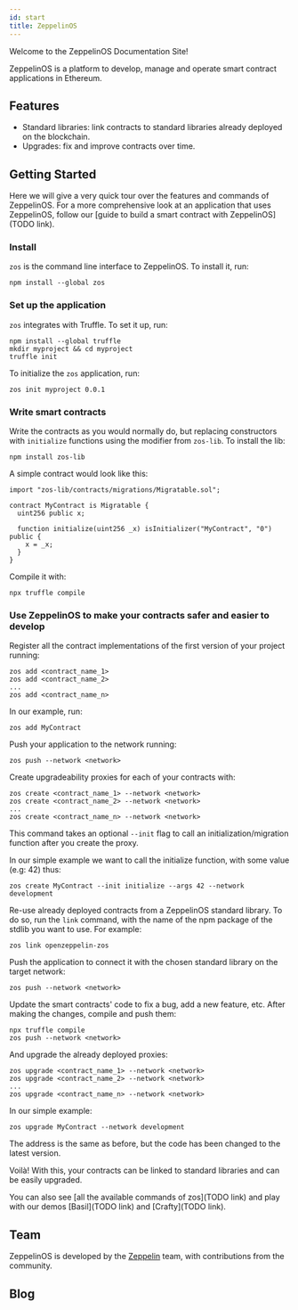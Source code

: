 ```yaml
---
id: start
title: ZeppelinOS
---
```


Welcome to the ZeppelinOS Documentation Site!

ZeppelinOS is a platform to develop, manage and operate smart contract
applications in Ethereum.

## Features

* Standard libraries: link contracts to standard libraries already deployed on the blockchain.
* Upgrades: fix and improve contracts over time.

## Getting Started

Here we will give a very quick tour over the features and commands of
ZeppelinOS. For a more comprehensive look at an application that uses
ZeppelinOS, follow our
[guide to build a smart contract with ZeppelinOS](TODO link).

### Install

`zos` is the command line interface to ZeppelinOS. To install it, run:

    npm install --global zos

### Set up the application

`zos` integrates with Truffle. To set it up, run:

    npm install --global truffle
    mkdir myproject && cd myproject
    truffle init

To initialize the `zos` application, run:

    zos init myproject 0.0.1

### Write smart contracts

Write the contracts as you would normally do, but replacing constructors with
`initialize` functions using the modifier from `zos-lib`. To install the lib:

    npm install zos-lib

A simple contract would look like this:

    import "zos-lib/contracts/migrations/Migratable.sol";

    contract MyContract is Migratable {
      uint256 public x;

      function initialize(uint256 _x) isInitializer("MyContract", "0") public {
        x = _x;
      }
    }

Compile it with:

    npx truffle compile

### Use ZeppelinOS to make your contracts safer and easier to develop

Register all the contract implementations of the first version of your
project running:

    zos add <contract_name_1>
    zos add <contract_name_2>
    ...
    zos add <contract_name_n>

In our example, run:

    zos add MyContract

Push your application to the network running:

    zos push --network <network>

Create upgradeability proxies for each of your contracts with:

    zos create <contract_name_1> --network <network>
    zos create <contract_name_2> --network <network>
    ...
    zos create <contract_name_n> --network <network>

This command takes an optional `--init` flag to call an initialization/migration
function after you create the proxy.

In our simple example we want to call the initialize function, with some value
(e.g: 42) thus:

    zos create MyContract --init initialize --args 42 --network development

Re-use already deployed contracts from a ZeppelinOS standard library. To do so,
run the `link` command, with the name of the npm package of the stdlib you
want to use. For example:

    zos link openzeppelin-zos

Push the application to connect it with the chosen standard library on the
target network:

    zos push --network <network>

Update the smart contracts' code to fix a bug, add a new feature, etc. After
making the changes, compile and push them:

    npx truffle compile
    zos push --network <network>

And upgrade the already deployed proxies:

    zos upgrade <contract_name_1> --network <network>
    zos upgrade <contract_name_2> --network <network>
    ...
    zos upgrade <contract_name_n> --network <network>

In our simple example:

    zos upgrade MyContract --network development

The address is the same as before, but the code has been changed to the latest
version.

Voilà! With this, your contracts can be linked to standard libraries and can be
easily upgraded.

You can also see [all the available commands of zos](TODO link) and play with
our demos [Basil](TODO link) and [Crafty](TODO link).

## Team

ZeppelinOS is developed by the [Zeppelin](https://zeppelin.solutions/) team,
with contributions from the community.

## Blog

